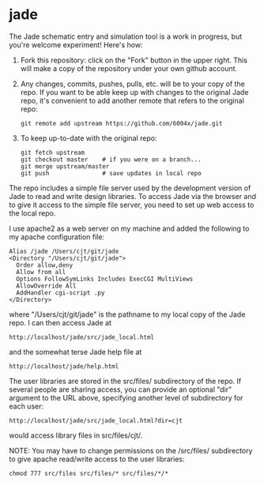 jade
====

The Jade schematic entry and simulation tool is a work in progress,
but you're welcome experiment!  Here's how:

1.  Fork this repository: click on the "Fork" button in the upper
    right.  This will make a copy of the repository under your own
    github account.

2.  Any changes, commits, pushes, pulls, etc. will be to your copy
    of the repo.  If you want to be able keep up with changes to the
    original Jade repo, it's convenient to add another remote that
    refers to the original repo:

        git remote add upstream https://github.com/6004x/jade.git

3.  To keep up-to-date with the original repo:

        git fetch upstream
        git checkout master    # if you were on a branch...
        git merge upstream/master
        git push               # save updates in local repo

The repo includes a simple file server used by the development
version of Jade to read and write design libraries.  To access
Jade via the browser and to give it access to the simple file
server, you need to set up web access to the local repo.

I use apache2 as a web server on my machine and added the following
to my apache configuration file:

    Alias /jade /Users/cjt/git/jade
    <Directory "/Users/cjt/git/jade">
      Order allow,deny
      Allow from all
      Options FollowSymLinks Includes ExecCGI MultiViews
      AllowOverride All
      AddHandler cgi-script .py
    </Directory>

where "/Users/cjt/git/jade" is the pathname to my local copy
of the Jade repo.  I can then access Jade at

    http://localhost/jade/src/jade_local.html

and the somewhat terse Jade help file at

    http://localhost/jade/help.html

The user libraries are stored in the src/files/ subdirectory
of the repo.  If several people are sharing access, you can
provide an optional "dir" argument to the URL above, specifying
another level of subdirectory for each user:

    http://localhost/jade/src/jade_local.html?dir=cjt

would access library files in src/files/cjt/.

NOTE: You may have to change permissions on the /src/files/
subdirectory to give apache read/write access to the user
libraries:

    chmod 777 src/files src/files/* src/files/*/*


